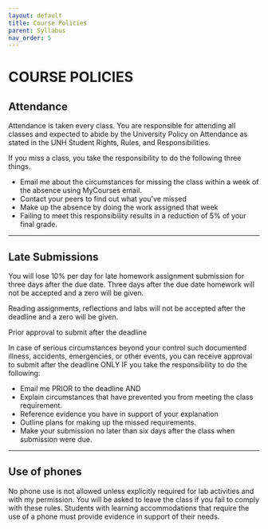 ```yaml
---
layout: default
title: Course Policies
parent: Syllabus
nav_order: 5
---
```


# COURSE POLICIES

## Attendance

Attendance is taken every class. You are responsible for attending all classes and expected to abide by the University Policy on Attendance as stated in the UNH Student Rights, Rules, and Responsibilities.

If you miss a class, you take the responsibility to do the following three things.

- Email me about the circumstances for missing the class within a week of the absence using MyCourses email.
- Contact your peers to find out what you’ve missed
- Make up the absence by doing the work assigned that week
- Failing to meet this responsibility results in a reduction of 5% of your final grade.

--------

## Late Submissions

You will lose 10% per day for late homework assignment submission for three days after the due date. Three days after the due date homework will not be accepted and a zero will be given.

Reading assignments, reflections and labs will not be accepted after the deadline and a zero will be given.

Prior approval to submit after the deadline

In case of serious circumstances beyond your control such documented illness, accidents, emergencies, or other events, you can receive approval to submit after the deadline ONLY IF you take the responsibility to do the following:

- Email me PRIOR to the deadline AND
- Explain circumstances that have prevented you from meeting the class requirement.
- Reference evidence you have in support of your explanation
- Outline plans for making up the missed requirements.
- Make your submission no later than six days after the class when submission were due.

--------

## Use of phones

No phone use is not allowed unless explicitly required for lab activities and with my permission. You will be asked to leave the class if you fail to comply with these rules. Students with learning accommodations that require the use of a phone must provide evidence in support of their needs.
